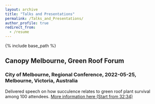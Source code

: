 ```yaml
---
layout: archive
title: "Talks and Presentations"
permalink: /Talks_and_Presentations/
author_profile: true
redirect_from:
  - /resume
---
```

{% include base_path %}

## Canopy Melbourne, Green Roof Forum
### City of Melbourne, Regional Conference, 2022-05-25, Melbourne, Victoria, Australia
Delivered speech on how succulence relates to green roof plant survival among 100 attendees.
[More information here (Start from 32:34)](https://www.youtube.com/watch?v=jH1Qd79qjvo)


